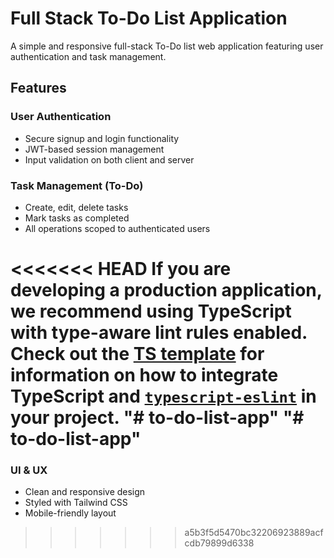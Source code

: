 # Full Stack To-Do List Application

A simple and responsive full-stack To-Do list web application featuring user authentication and task management.

## Features

### User Authentication
- Secure signup and login functionality
- JWT-based session management
- Input validation on both client and server

### Task Management (To-Do)
- Create, edit, delete tasks
- Mark tasks as completed
- All operations scoped to authenticated users

<<<<<<< HEAD
If you are developing a production application, we recommend using TypeScript with type-aware lint rules enabled. Check out the [TS template](https://github.com/vitejs/vite/tree/main/packages/create-vite/template-react-ts) for information on how to integrate TypeScript and [`typescript-eslint`](https://typescript-eslint.io) in your project.
"# to-do-list-app" 
"# to-do-list-app" 
=======
### UI & UX
- Clean and responsive design
- Styled with Tailwind CSS
- Mobile-friendly layout
>>>>>>> a5b3f5d5470bc32206923889acfcdb79899d6338
